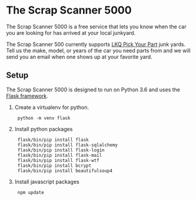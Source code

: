 The Scrap Scanner 5000
======================

The Scrap Scanner 5000 is a free service that lets you know when the car you are looking for has arrived at your local junkyard.

The Scrap Scanner 500 currently supports [LKQ Pick Your Part](https://www.lkqpickyourpart.com/) junk yards.
Tell us the make, model, or years of the car you need parts from and we will send you an email when one shows up at your favorite yard.

Setup
-----

The Scrap Scanner 5000 is designed to run on Python 3.6 and uses the [Flask framework](http://flask.pocoo.org/).

1. Create a virtualenv for python.

        python -m venv flask

2. Install python packages

        flask/bin/pip install flask
        flask/bin/pip install flask-sqlalchemy
        flask/bin/pip install flask-login
        flask/bin/pip install flask-mail
        flask/bin/pip install flask-wtf
        flask/bin/pip install bcrypt
        flask/bin/pip install beautifulsoup4
        
3. Install javascript packages

        npm update
